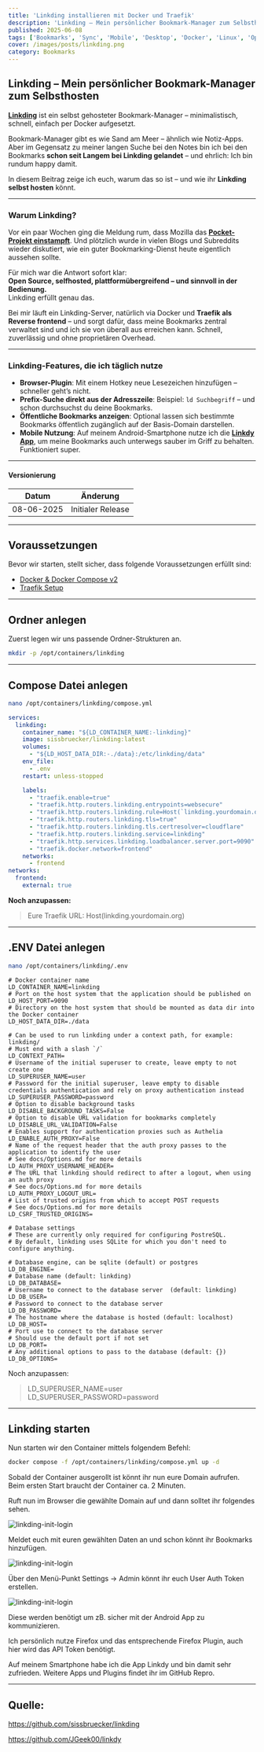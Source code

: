 ```yaml
---
title: 'Linkding installieren mit Docker und Traefik'
description: 'Linkding – Mein persönlicher Bookmark-Manager zum Selbsthosten.'
published: 2025-06-08
tags: ['Bookmarks', 'Sync', 'Mobile', 'Desktop', 'Docker', 'Linux', 'Open-Source']
cover: /images/posts/linkding.png
category: Bookmarks
---
```



## Linkding – Mein persönlicher Bookmark-Manager zum Selbsthosten

[**Linkding**](https://github.com/sissbruecker/linkding) ist ein selbst gehosteter Bookmark-Manager – minimalistisch, schnell, einfach per Docker aufgesetzt. 

Bookmark-Manager gibt es wie Sand am Meer – ähnlich wie Notiz-Apps. Aber im Gegensatz zu meiner langen Suche bei den Notes bin ich bei den Bookmarks **schon seit Langem bei Linkding gelandet** – und ehrlich: Ich bin rundum happy damit.

In diesem Beitrag zeige ich euch, warum das so ist – und wie ihr **Linkding selbst hosten** könnt.

* * *

### Warum Linkding?

Vor ein paar Wochen ging die Meldung rum, dass Mozilla das [**Pocket-Projekt einstampft**](https://support.mozilla.org/en-US/kb/future-of-pocket). Und plötzlich wurde in vielen Blogs und Subreddits wieder diskutiert, wie ein guter Bookmarking-Dienst heute eigentlich aussehen sollte.

Für mich war die Antwort sofort klar:  
**Open Source, selfhosted, plattformübergreifend – und sinnvoll in der Bedienung.**  
Linkding erfüllt genau das.

Bei mir läuft ein Linkding-Server, natürlich via Docker und **Traefik als Reverse frontend** – und sorgt dafür, dass meine Bookmarks zentral verwaltet sind und ich sie von überall aus erreichen kann. Schnell, zuverlässig und ohne proprietären Overhead.

* * *

### Linkding-Features, die ich täglich nutze

*   **Browser-Plugin**: Mit einem Hotkey neue Lesezeichen hinzufügen – schneller geht’s nicht.
*   **Prefix-Suche direkt aus der Adresszeile**: Beispiel: `ld Suchbegriff` – und schon durchsuchst du deine Bookmarks.
*   **Öffentliche Bookmarks anzeigen**: Optional lassen sich bestimmte Bookmarks öffentlich zugänglich auf der Basis-Domain darstellen.
*   **Mobile Nutzung**: Auf meinem Android-Smartphone nutze ich die [**Linkdy App**](https://github.com/JGeek00/linkdy), um meine Bookmarks auch unterwegs sauber im Griff zu behalten. Funktioniert super.

---

#### Versionierung
Datum | Änderung
--|--
08-06-2025| Initialer Release

---

## Voraussetzungen

Bevor wir starten, stellt sicher, dass folgende Voraussetzungen erfüllt sind:

- [Docker & Docker Compose v2](/posts/server-setup#5-docker-und-docker-compose)
- [Traefik Setup](/posts/traefik)

---

## Ordner anlegen

Zuerst legen wir uns passende Ordner-Strukturen an.

```bash
mkdir -p /opt/containers/linkding
```

---

## Compose Datei anlegen

```bash
nano /opt/containers/linkding/compose.yml
```

```yaml title="compose.yml"
services:
  linkding:
    container_name: "${LD_CONTAINER_NAME:-linkding}"
    image: sissbruecker/linkding:latest
    volumes:
      - "${LD_HOST_DATA_DIR:-./data}:/etc/linkding/data"
    env_file:
      - .env
    restart: unless-stopped

    labels:
      - "traefik.enable=true"
      - "traefik.http.routers.linkding.entrypoints=websecure"
      - "traefik.http.routers.linkding.rule=Host(`linkding.yourdomain.org`)"
      - "traefik.http.routers.linkding.tls=true"
      - "traefik.http.routers.linkding.tls.certresolver=cloudflare"
      - "traefik.http.routers.linkding.service=linkding"
      - "traefik.http.services.linkding.loadbalancer.server.port=9090"
      - "traefik.docker.network=frontend"
    networks:
      - frontend
networks:
  frontend:
    external: true
```

**Noch anzupassen:**

> Eure Traefik URL: Host(linkding.yourdomain.org)

---

## .ENV Datei anlegen
```bash
nano /opt/containers/linkding/.env  
``` 

```env
# Docker container name
LD_CONTAINER_NAME=linkding
# Port on the host system that the application should be published on
LD_HOST_PORT=9090
# Directory on the host system that should be mounted as data dir into the Docker container
LD_HOST_DATA_DIR=./data

# Can be used to run linkding under a context path, for example: linkding/
# Must end with a slash `/`
LD_CONTEXT_PATH=
# Username of the initial superuser to create, leave empty to not create one
LD_SUPERUSER_NAME=user
# Password for the initial superuser, leave empty to disable credentials authentication and rely on proxy authentication instead
LD_SUPERUSER_PASSWORD=password
# Option to disable background tasks
LD_DISABLE_BACKGROUND_TASKS=False
# Option to disable URL validation for bookmarks completely
LD_DISABLE_URL_VALIDATION=False
# Enables support for authentication proxies such as Authelia
LD_ENABLE_AUTH_PROXY=False
# Name of the request header that the auth proxy passes to the application to identify the user
# See docs/Options.md for more details
LD_AUTH_PROXY_USERNAME_HEADER=
# The URL that linkding should redirect to after a logout, when using an auth proxy
# See docs/Options.md for more details
LD_AUTH_PROXY_LOGOUT_URL=
# List of trusted origins from which to accept POST requests
# See docs/Options.md for more details
LD_CSRF_TRUSTED_ORIGINS=

# Database settings
# These are currently only required for configuring PostreSQL.
# By default, linkding uses SQLite for which you don't need to configure anything.

# Database engine, can be sqlite (default) or postgres
LD_DB_ENGINE=
# Database name (default: linkding)
LD_DB_DATABASE=
# Username to connect to the database server  (default: linkding)
LD_DB_USER=
# Password to connect to the database server
LD_DB_PASSWORD=
# The hostname where the database is hosted (default: localhost)
LD_DB_HOST=
# Port use to connect to the database server
# Should use the default port if not set
LD_DB_PORT=
# Any additional options to pass to the database (default: {})
LD_DB_OPTIONS=
``` 

Noch anzupassen:

> LD_SUPERUSER_NAME=user <br>
  LD_SUPERUSER_PASSWORD=password

---

## Linkding starten

Nun starten wir den Container mittels folgendem Befehl:
``` bash
docker compose -f /opt/containers/linkding/compose.yml up -d
```

Sobald der Container ausgerollt ist könnt ihr nun eure Domain aufrufen. Beim ersten Start braucht der Container ca. 2 Minuten.

Ruft nun im Browser die gewählte Domain auf und dann solltet ihr folgendes sehen.

![linkding-init-login](./linkding1.png)

Meldet euch mit euren gewählten Daten an und schon könnt ihr Bookmarks hinzufügen.

![linkding-init-login](./linkding2.png)

Über den Menü-Punkt Settings -> Admin könnt ihr euch User Auth Token erstellen.

![linkding-init-login](./linkding3.png)

Diese werden benötigt um zB. sicher mit der Android App zu kommunizieren.

Ich persönlich nutze Firefox und das entsprechende Firefox Plugin, auch hier wird das API Token benötigt.

Auf meinem Smartphone habe ich die App Linkdy und bin damit sehr zufrieden. Weitere Apps und Plugins findet ihr im GitHub Repro.

---

## Quelle:

https://github.com/sissbruecker/linkding

https://github.com/JGeek00/linkdy
